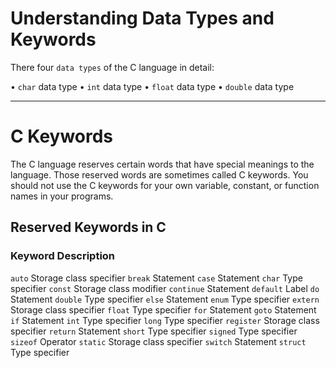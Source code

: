 #   Understanding Data Types and Keywords

There four `data types` of the C language in detail:

• `char` data type
• `int` data type
• `float` data type
• `double` data type 

---

#   C Keywords

The C language reserves certain words that have special meanings to the language. 
Those reserved words are sometimes called C keywords. 
You should not use the C keywords for your own variable, constant, or function names in your programs. 

##      Reserved Keywords in C
### Keyword     Description
`auto`            Storage class specifier
`break`           Statement
`case`            Statement
`char`            Type specifier
`const`           Storage class modifier
`continue`        Statement
`default`         Label
`do`              Statement
`double`          Type specifier
`else`            Statement
`enum`            Type specifier
`extern`          Storage class specifier
`float`           Type specifier
`for`             Statement
`goto`            Statement
`if`              Statement
`int`             Type specifier
`long`            Type specifier
`register`        Storage class specifier
`return`          Statement
`short`           Type specifier
`signed`          Type specifier
`sizeof`          Operator
`static`          Storage class specifier
`switch`          Statement
`struct`          Type specifier